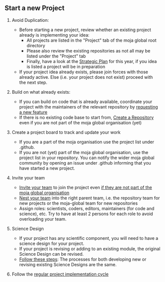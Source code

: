 ## Start a new Project

1. Avoid Duplication:
    * Before starting a new project, review whether an existing project already is implementing your idea:
        * All projects are listed in the "Project" tab of the moja global root directory 
        * Please also review the existing repositories as not all may be listed under the "Project" tab
        * Finally, have a look at the [Strategic Plan](https://github.com/moja-global/.github/blob/master/Governance/Strategic-Plan.md) for this year, if you idea is listed a project will be in preparation  
    * If your project idea already exists, please join forces with those already active. Else (i.e. your project does not exist) proceed with the next step.    

1. Build on what already exists:
    * If you can build on code that is already available, coordinate your project with the maintainers of the relevant repository by [requesting a new feature](https://github.com/moja-global/.github/blob/master/Contributing/How-to-Request-a-New-Feature.md)
    * If there is no existing code base to start from, [Create a Repository](https://github.com/moja-global/.github/blob/master/Contributing/How-To-Create-a-Repository.md) even if you are not part of the moja global organisation (yet)
1. Create a project board to track and update your work 
    * If you are a part of the moja organisation use the project list under .github. 
    * If you are not (yet) part of the moja global organisation, use the project list in your repository. You can notify the wider moja global community by opening an issue under .github informing that you have started a new project.
1. Invite your team
    * [Invite your team](https://help.github.com/en/articles/adding-organization-members-to-a-team) to join the project even [if they are not part of the moja global organisation](https://help.github.com/en/articles/adding-outside-collaborators-to-repositories-in-your-organization)
    * [Nest your team](https://help.github.com/en/articles/moving-a-team-in-your-organizations-hierarchy) into the right parent team, i.e. the repository team for new projects or the moja-global team for new repositories   
    * Assign roles: scientists, coders, editors, maintainers (for code and science), etc. Try to have at least 2 persons for each role to avoid overloading your team. 
1. Science Design
    * If your project has any scientific component, you will need to have a science design for your project. 
    * If your project is revising or adding to an existing module, the original Science Design can be revised. 
    * [Follow these steps](https://github.com/moja-global/.github/blob/master/Contributing/How-to-Agree-on-a-Science-Design.md): The processes for both developing new or revising existing Science Designs are the same.
1. Follow the [regular project implementation cycle](https://github.com/moja-global/.github/blob/master/Contributing/How-to-Implement-a-Project.md)




